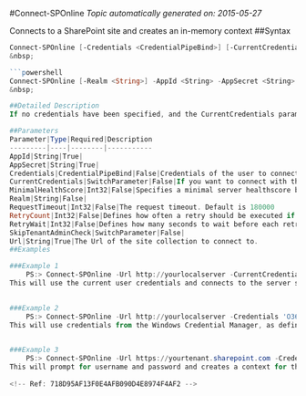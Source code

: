 #Connect-SPOnline
*Topic automatically generated on: 2015-05-27*

Connects to a SharePoint site and creates an in-memory context
##Syntax
```powershell
Connect-SPOnline [-Credentials <CredentialPipeBind>] [-CurrentCredentials [<SwitchParameter>]] [-MinimalHealthScore <Int32>] [-RetryCount <Int32>] [-RetryWait <Int32>] [-RequestTimeout <Int32>] [-SkipTenantAdminCheck [<SwitchParameter>]] -Url <String>```
&nbsp;

```powershell
Connect-SPOnline [-Realm <String>] -AppId <String> -AppSecret <String> [-MinimalHealthScore <Int32>] [-RetryCount <Int32>] [-RetryWait <Int32>] [-RequestTimeout <Int32>] [-SkipTenantAdminCheck [<SwitchParameter>]] -Url <String>```
&nbsp;

##Detailed Description
If no credentials have been specified, and the CurrentCredentials parameter has not been specified, you will be prompted for credentials.

##Parameters
Parameter|Type|Required|Description
---------|----|--------|-----------
AppId|String|True|
AppSecret|String|True|
Credentials|CredentialPipeBind|False|Credentials of the user to connect with. Either specify a PSCredential object or a string. In case of a string value a lookup will be done to the Windows Credential Manager for the correct credentials.
CurrentCredentials|SwitchParameter|False|If you want to connect with the current user credentials
MinimalHealthScore|Int32|False|Specifies a minimal server healthscore before any requests are executed.
Realm|String|False|
RequestTimeout|Int32|False|The request timeout. Default is 180000
RetryCount|Int32|False|Defines how often a retry should be executed if the server healthscore is not sufficient.
RetryWait|Int32|False|Defines how many seconds to wait before each retry. Default is 5 seconds.
SkipTenantAdminCheck|SwitchParameter|False|
Url|String|True|The Url of the site collection to connect to.
##Examples

###Example 1
    PS:> Connect-SPOnline -Url http://yourlocalserver -CurrentCredentials
This will use the current user credentials and connects to the server specified by the Url parameter.
    

###Example 2
    PS:> Connect-SPOnline -Url http://yourlocalserver -Credentials 'O365Creds'
This will use credentials from the Windows Credential Manager, as defined by the label 'O365Creds'.
    

###Example 3
    PS:> Connect-SPOnline -Url https://yourtenant.sharepoint.com -Credentials (Get-Credential)
This will prompt for username and password and creates a context for the other PowerShell commands to use.
 
<!-- Ref: 718D95AF13F0E4AFB090D4E8974F4AF2 -->
